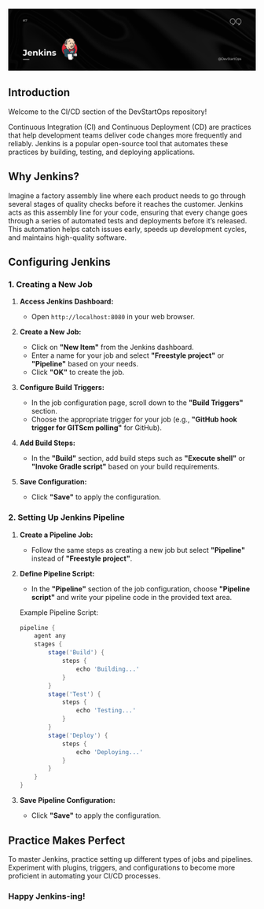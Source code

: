 ![Jenkins](header_1.png)

## Introduction

Welcome to the CI/CD section of the DevStartOps repository!

Continuous Integration (CI) and Continuous Deployment (CD) are practices that help development teams deliver code changes more frequently and reliably. Jenkins is a popular open-source tool that automates these practices by building, testing, and deploying applications.

## Why Jenkins?

Imagine a factory assembly line where each product needs to go through several stages of quality checks before it reaches the customer. Jenkins acts as this assembly line for your code, ensuring that every change goes through a series of automated tests and deployments before it’s released. This automation helps catch issues early, speeds up development cycles, and maintains high-quality software.

## Configuring Jenkins

### 1. Creating a New Job

1. **Access Jenkins Dashboard:**
   - Open `http://localhost:8080` in your web browser.

2. **Create a New Job:**
   - Click on **"New Item"** from the Jenkins dashboard.
   - Enter a name for your job and select **"Freestyle project"** or **"Pipeline"** based on your needs.
   - Click **"OK"** to create the job.

3. **Configure Build Triggers:**
   - In the job configuration page, scroll down to the **"Build Triggers"** section.
   - Choose the appropriate trigger for your job (e.g., **"GitHub hook trigger for GITScm polling"** for GitHub).

4. **Add Build Steps:**
   - In the **"Build"** section, add build steps such as **"Execute shell"** or **"Invoke Gradle script"** based on your build requirements.

5. **Save Configuration:**
   - Click **"Save"** to apply the configuration.

### 2. Setting Up Jenkins Pipeline

1. **Create a Pipeline Job:**
   - Follow the same steps as creating a new job but select **"Pipeline"** instead of **"Freestyle project"**.

2. **Define Pipeline Script:**
   - In the **"Pipeline"** section of the job configuration, choose **"Pipeline script"** and write your pipeline code in the provided text area.

   Example Pipeline Script:

   ```groovy
   pipeline {
       agent any
       stages {
           stage('Build') {
               steps {
                   echo 'Building...'
               }
           }
           stage('Test') {
               steps {
                   echo 'Testing...'
               }
           }
           stage('Deploy') {
               steps {
                   echo 'Deploying...'
               }
           }
       }
   }

3. **Save Pipeline Configuration:**
   - Click **"Save"** to apply the configuration.

## Practice Makes Perfect
To master Jenkins, practice setting up different types of jobs and pipelines. Experiment with plugins, triggers, and configurations to become more proficient in automating your CI/CD processes.

### **Happy Jenkins-ing!**